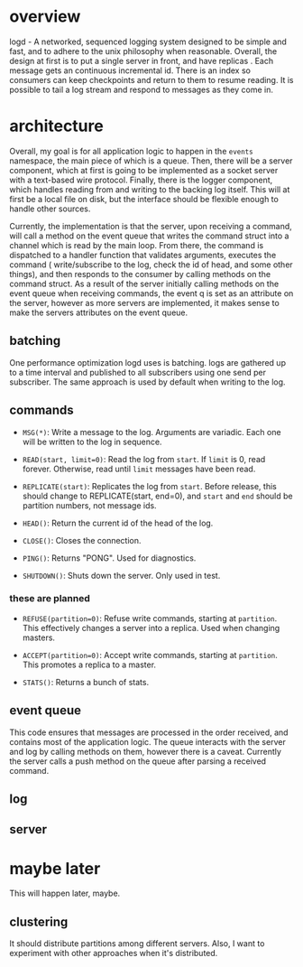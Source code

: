 # overview

logd - A networked, sequenced logging system designed to be simple and fast,
and to adhere to the unix philosophy when reasonable. Overall, the design at
first is to put a single server in front, and have replicas . Each message gets an
continuous incremental id. There is an index so consumers can keep checkpoints
and return to them to resume reading. It is possible to tail a log stream and
respond to messages as they come in.

# architecture

Overall, my goal is for all application logic to happen in the `events`
namespace, the main piece of which is a queue. Then, there will be a server
component, which at first is going to be implemented as a socket server with a
text-based wire protocol. Finally, there is the logger component, which handles
reading from and writing to the backing log itself. This will at first be a
local file on disk, but the interface should be flexible enough to handle other
sources.

Currently, the implementation is that the server, upon receiving a command,
will call a method on the event queue that writes the command struct into a
channel which is read by the main loop. From there, the command is dispatched
to a handler function that validates arguments, executes the command (
write/subscribe to the log, check the id of head, and some other things), and
then responds to the consumer by calling methods on the command struct. As a
result of the server initially calling methods on the event queue when
receiving commands, the event q is set as an attribute on the server, however
as more servers are implemented, it makes sense to make the servers attributes
on the event queue.

## batching

One performance optimization logd uses is batching. logs are gathered up to a
time interval and published to all subscribers using one send per subscriber.
The same approach is used by default when writing to the log.

## commands

- `MSG(*)`: Write a message to the log. Arguments are variadic. Each one will be
  written to the log in sequence.

- `READ(start, limit=0)`: Read the log from `start`. If `limit` is 0, read
  forever.  Otherwise, read until `limit` messages have been read.

- `REPLICATE(start)`: Replicates the log from `start`. Before release, this
  should change to REPLICATE(start, end=0), and `start` and `end` should be
  partition numbers, not message ids.

- `HEAD()`: Return the current id of the head of the log.

- `CLOSE()`: Closes the connection.

- `PING()`: Returns "PONG". Used for diagnostics.

- `SHUTDOWN()`: Shuts down the server. Only used in test.

### these are planned

- `REFUSE(partition=0)`: Refuse write commands, starting at `partition`. This
  effectively changes a server into a replica. Used when changing masters.

- `ACCEPT(partition=0)`: Accept write commands, starting at `partition`. This
  promotes a replica to a master.

- `STATS()`: Returns a bunch of stats.

## event queue

This code ensures that messages are processed in the order received, and
contains most of the application logic. The queue interacts with the server and
log by calling methods on them, however there is a caveat. Currently the server
calls a push method on the queue after parsing a received command.

## log

## server

# maybe later

This will happen later, maybe.

## clustering

It should distribute partitions among different servers. Also, I want to
experiment with other approaches when it's distributed.

